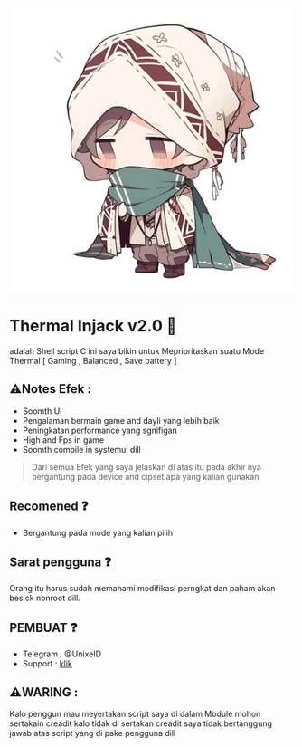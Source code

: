 ![Joy text](/Ti/img/IFS.png)

# Thermal Injack v2.0 🍃
adalah Shell script C ini saya bikin untuk Meprioritaskan suatu Mode Thermal [ Gaming , Balanced , Save battery ]

## ⚠️Notes Efek :
- Soomth UI
- Pengalaman bermain game and dayli yang lebih baik
- Peningkatan performance yang sgnifigan
- High and Fps in game
- Soomth compile in systemui
dill

> Dari semua Efek yang saya jelaskan di atas itu pada akhir nya bergantung pada device and cipset apa yang kalian gunakan

## Recomened ❓️
- Bergantung pada mode yang kalian pilih

## Sarat pengguna ❓️
Orang itu harus sudah memahami modifikasi 
perngkat dan paham akan besick nonroot dill.

## PEMBUAT ❓️
- Telegram : @UnixeID
- Support    : [klik](https://t.me/Yeye_PID)

 ## ⚠️WARING :
 Kalo penggun mau meyertakan script saya di dalam
 Module mohon sertakain creadit kalo tidak di sertakan
 creadit saya tidak bertanggung jawab atas
 script yang di pake pengguna dill
